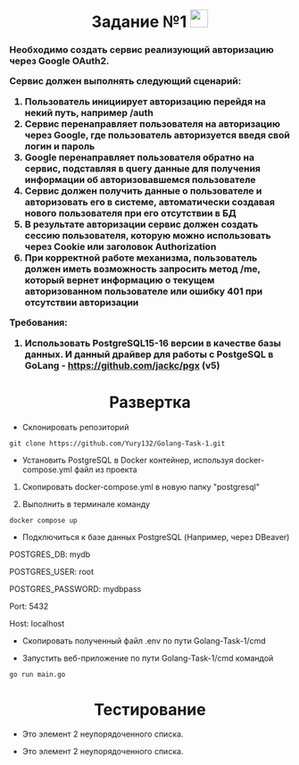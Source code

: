<h1 align="center">Задание №1 
<img src="https://github.com/blackcater/blackcater/raw/main/images/Hi.gif" height="32"/></h1>
<h3 align="left">Необходимо создать сервис реализующий авторизацию через Google OAuth2.

Сервис должен выполнять следующий сценарий:
1.	Пользователь инициирует авторизацию перейдя на некий путь, например /auth
2.	Сервис перенаправляет пользователя на авторизацию через Google, где пользователь авторизуется введя свой логин и пароль
3.	Google перенаправляет пользователя обратно на сервис, подставляя в query данные для получения информации об авторизовавшемся пользователе
4.	Сервис должен получить данные о пользователе и авторизовать его в системе, автоматически создавая нового пользователя при его отсутствии в БД
5.	В результате авторизации сервис должен создать сессию пользователя, которую можно использовать через Cookie или заголовок Authorization
6.	При корректной работе механизма, пользователь должен иметь возможность запросить метод /me, который вернет информацию о текущем авторизованном пользователе или ошибку 401 при отсутствии авторизации

Требования:
1.	Использовать PostgreSQL15-16 версии в качестве базы данных. И данный драйвер для работы с PostgeSQL в GoLang - https://github.com/jackc/pgx (v5)
</h3>

<h1 align="center">Развертка</h1>

- Склонировать репозиторий
```
git clone https://github.com/Yury132/Golang-Task-1.git
```
- Установить PostgreSQL в Docker контейнер, используя docker-compose.yml файл из проекта
  
1. Скопировать docker-compose.yml в новую папку "postgresql"
  
2. Выполнить в терминале команду
```
docker compose up
```
- Подключиться к базе данных PostgreSQL (Например, через DBeaver)

POSTGRES_DB: mydb

POSTGRES_USER: root

POSTGRES_PASSWORD: mydbpass

Port: 5432

Host: localhost

- Скопировать полученный файл .env по пути Golang-Task-1/cmd

- Запустить веб-приложение по пути Golang-Task-1/cmd командой
```
go run main.go
```


<h1 align="center">Тестирование</h1>

- Это элемент 2 неупорядоченного списка.

- Это элемент 2 неупорядоченного списка.
